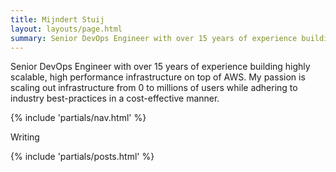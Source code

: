 ```yaml
---
title: Mijndert Stuij
layout: layouts/page.html
summary: Senior DevOps Engineer with over 15 years of experience building highly scalable, high performance infrastructure on top of AWS.
---
```


Senior DevOps Engineer with over 15 years of experience building highly scalable, high performance infrastructure on top of AWS. My passion is scaling out infrastructure from 0 to millions of users while adhering to industry best-practices in a cost-effective manner.

{% include 'partials/nav.html' %}

<p class="muted">Writing</h2>

{% include 'partials/posts.html' %}
